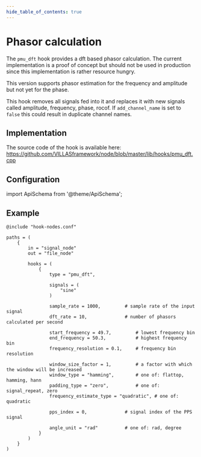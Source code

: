 ```yaml
---
hide_table_of_contents: true
---
```


# Phasor calculation

The `pmu_dft` hook provides a dft based phasor calculation. The current implementation is a proof of concept but should not be used in production since this implementation is rather resource hungry.

This version supports phasor estimation for the frequency and amplitude but not yet for the phase.

This hook removes all signals fed into it and replaces it with new signals called amplitude, frequency, phase, rocof. If `add_channel_name` is set to `false` this could result in duplicate channel names.

## Implementation

The source code of the hook is available here:
https://github.com/VILLASframework/node/blob/master/lib/hooks/pmu_dft.cpp

## Configuration

import ApiSchema from '@theme/ApiSchema';

<ApiSchema id="node" example pointer="#/components/schemas/pmu_dft" />

## Example

``` url="external/node/etc/examples/hooks/pmu_dft.conf" title="node/etc/examples/hooks/pmu_dft.conf"
@include "hook-nodes.conf"

paths = (
	{
		in = "signal_node"
		out = "file_node"

		hooks = (
			{
				type = "pmu_dft",

				signals = (
					"sine"
				)

				sample_rate = 1000,			# sample rate of the input signal
				dft_rate = 10,				# number of phasors calculated per second

				start_frequency = 49.7,			# lowest frequency bin
				end_frequency = 50.3,			# highest frequency bin
				frequency_resolution = 0.1,		# frequency bin resolution

				window_size_factor = 1,			# a factor with which the window will be increased
				window_type = "hamming",		# one of: flattop, hamming, hann
				padding_type = "zero", 			# one of: signal_repeat, zero
				frequency_estimate_type = "quadratic", # one of: quadratic

				pps_index = 0,				# signal index of the PPS signal
				
				angle_unit = "rad" 			# one of: rad, degree
			}
		)
	}
)
```
